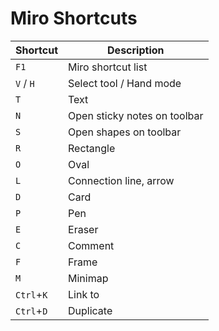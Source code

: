# Miro Shortcuts

| Shortcut                  | Description                         |
| ---                       | ---                                 |
| `F1`                      | Miro shortcut list                  |
| `V` / `H`                 | Select tool / Hand mode             |
| `T`                       | Text                                |
| `N`                       | Open sticky notes on toolbar        |
| `S`                       | Open shapes on toolbar              |
| `R`                       | Rectangle                           |
| `O`                       | Oval                                |
| `L`                       | Connection line, arrow              |
| `D`                       | Card                                |
| `P`                       | Pen                                 |
| `E`                       | Eraser                              |
| `C`                       | Comment                             |
| `F`                       | Frame                               |
| `M`                       | Minimap                             |
| `Ctrl`+`K`                | Link to                             |
| `Ctrl`+`D`                | Duplicate                           |
<br>
